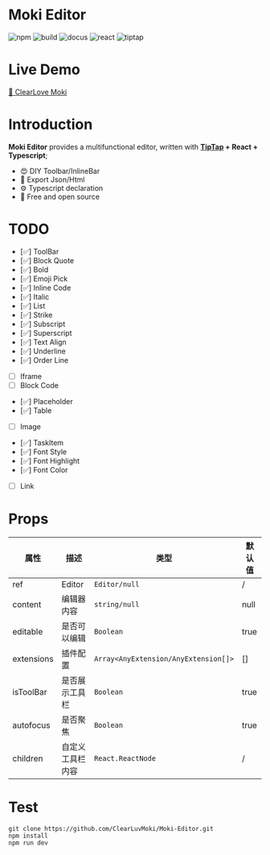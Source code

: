 # Moki Editor

![npm](https://img.shields.io/badge/npm-v_9.7.2-blue)
![build](https://img.shields.io/badge/Build-Vite-blue)
![docus](https://img.shields.io/badge/Docus-v_Dumi_2.2.1-blue)
![react](https://img.shields.io/badge/React-18.2.0-blue)
![tiptap](https://img.shields.io/badge/TipTap-2.0.3-blue)

# Live Demo

<a href="http://docus.clearluv.com/home/editor" target="_blank">🚀 ClearLove Moki</a>

# Introduction

**Moki Editor** provides a multifunctional editor, written with **<a href="https://tiptap.dev">TipTap</a> + React +
Typescript**;

- 😍 DIY Toolbar/InlineBar
- 💎 Export Json/Html
- ⚙️ Typescript declaration
- 💌 Free and open source

# TODO

- [✅️] ToolBar
- [✅️] Block Quote
- [✅️] Bold
- [✅️] Emoji Pick
- [✅️] Inline Code
- [✅️] Italic
- [✅️] List
- [✅️] Strike
- [✅️] Subscript
- [✅️] Superscript
- [✅️] Text Align
- [✅️] Underline
- [✅️] Order Line
- [ ] Iframe
- [ ] Block Code
- [✅️] Placeholder
- [✅️] Table
- [ ] Image
- [✅️] TaskItem
- [✅️] Font Style
- [✅️] Font Highlight
- [✅️] Font Color
- [ ] Link

# Props

| 属性         | 描述       | 类型                                   | 默认值  |
|------------|----------|--------------------------------------|------|
| ref        | Editor   | `Editor/null`                        | /    |
| content    | 编辑器内容    | `string/null`                        | null |
| editable   | 是否可以编辑   | `Boolean`                            | true |
| extensions | 插件配置     | `Array<AnyExtension/AnyExtension[]>` | []   |
| isToolBar  | 是否展示工具栏  | `Boolean`                            | true |
| autofocus  | 是否聚焦     | `Boolean`                            | true |
| children   | 自定义工具栏内容 | `React.ReactNode`                    | /    |

# Test

```shell
git clone https://github.com/ClearLuvMoki/Moki-Editor.git
npm install
npm run dev
```

